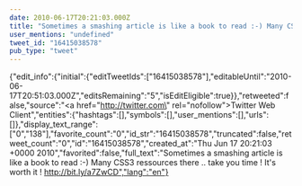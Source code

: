 ```yaml
---
date: 2010-06-17T20:21:03.000Z
title: "Sometimes a smashing article is like a book to read :-) Many CSS3 ressources there .. take you time ! It's worth it ! http://bit.ly/a7ZwCD″"
user_mentions: "undefined"
tweet_id: "16415038578"
pub_type: "tweet"
---
```

{"edit_info":{"initial":{"editTweetIds":["16415038578"],"editableUntil":"2010-06-17T20:51:03.000Z","editsRemaining":"5","isEditEligible":true}},"retweeted":false,"source":"<a href=\"http://twitter.com\" rel=\"nofollow\">Twitter Web Client</a>","entities":{"hashtags":[],"symbols":[],"user_mentions":[],"urls":[]},"display_text_range":["0","138"],"favorite_count":"0","id_str":"16415038578","truncated":false,"retweet_count":"0","id":"16415038578","created_at":"Thu Jun 17 20:21:03 +0000 2010","favorited":false,"full_text":"Sometimes a smashing article is like a book to read :-) Many CSS3 ressources there .. take you time ! It's worth it ! http://bit.ly/a7ZwCD","lang":"en"}
